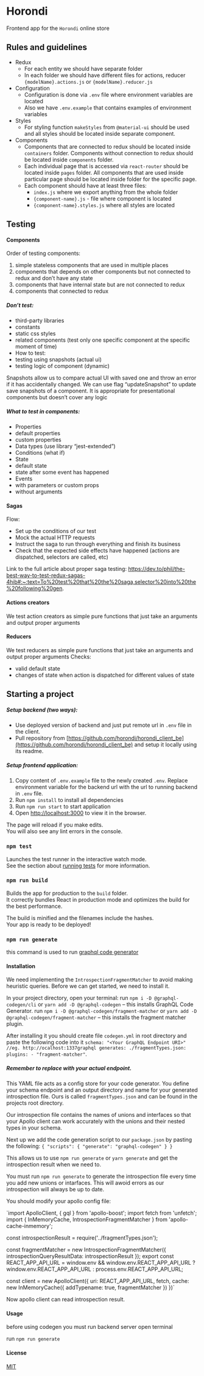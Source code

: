 # Horondi

Frontend app for the `Horondi` online store

## Rules and guidelines

- Redux
  - For each entity we should have separate folder
  - In each folder we should have different files for actions, reducer
    `{modelName}.actions.js` or `{modelName}.reducer.js`
- Configuration
  - Configuration is done via `.env` file where environment
    variables are located
  - Also we have `.env.example` that contains examples of environment
    variables
- Styles
  - For styling function `makeStyles` from `@material-ui`
    should be used and all styles should be located inside separate
    component.
- Components
  - Components that are connected to redux should be located inside
    `containers` folder. Components without connection to redux should
    be located inside `components` folder.
  - Each individual page that is accessed via `react-router`
    should be located inside `pages` folder. All components
    that are used inside particular page should be located inside
    folder for the specific page.
  - Each component should have at least three files:
    - `index.js` where we export anything from the whole folder
    - `{component-name}.js` - file where component is located
    - `{component-name}.styles.js` where all styles are located

## Testing

#### Components

Order of testing components:

1. simple stateless components that are used in multiple places
2. components that depends on other components but not connected to redux and don’t have any state
3. components that have internal state but are not connected to redux
4. components that connected to redux

##### Don’t test:

- third-party libraries
- constants
- static css styles
- related components (test only one specific component at the specific moment of time)
- How to test:
- testing using snapshots (actual ui)
- testing logic of component (dynamic)

Snapshots allow us to compare actual UI with saved one and throw an error if it has accidentally changed. We can use flag “updateSnapshot” to update save snapshots of a component.
It is appropriate for presentational components but doesn’t cover any logic

##### What to test in components:

- Properties
- default properties
- custom properties
- Data types (use library “jest-extended”)
- Conditions (what if)
- State
- default state
- state after some event has happened
- Events
- with parameters or custom props
- without arguments

#### Sagas

Flow:

- Set up the conditions of our test
- Mock the actual HTTP requests
- Instruct the saga to run through everything and finish its business
- Check that the expected side effects have happened (actions are dispatched, selectors are called, etc)

Link to the full article about proper saga testing: https://dev.to/phil/the-best-way-to-test-redux-sagas-4hib#:~:text=To%20test%20that%20the%20saga,selector%20into%20the%20following%20gen.

#### Actions creators

We test action creators as simple pure functions that just take an arguments and output proper arguments

#### Reducers

We test reducers as simple pure functions that just take an arguments and output proper arguments
Checks:

- valid default state
- changes of state when action is dispatched for different values of state

## Starting a project

##### Setup backend (two ways):

- Use deployed version of backend and just put remote url in `.env` file in the client.
- Pull repository from [https://github.com/horondi/horondi_client_be](https://github.com/horondi/horondi_client_be)
  and setup it locally using its readme.

##### Setup frontend application:

1. Copy content of `.env.example` file to the newly created `.env`.
   Replace environment variable for the backend url with the url to running backend in `.env` file.
2. Run `npm install` to install all dependencies
3. Run `npm run start` to start application
4. Open [http://localhost:3000](http://localhost:3000) to view it in the browser.

The page will reload if you make edits.<br />
You will also see any lint errors in the console.

### `npm test`

Launches the test runner in the interactive watch mode.<br />
See the section about [running tests](https://facebook.github.io/create-react-app/docs/running-tests) for more information.

### `npm run build`

Builds the app for production to the `build` folder.<br />
It correctly bundles React in production mode and optimizes the build for the best performance.

The build is minified and the filenames include the hashes.<br />
Your app is ready to be deployed!

### `npm run generate`

this command is used to run [graphql code generator](https://graphql-code-generator.com)

#### Installation

We need implementing the `IntrospectionFragmentMatcher` to avoid making heuristic queries. Before we can get started, we need to install it.

In your project directory, open your terminal:
run `npm i -D @graphql-codegen/cli` or `yarn add -D @graphql-codegen` – this installs GraphQL Code Generator.
run `npm i -D @graphql-codegen/fragment-matcher` or `yarn add -D @graphql-codegen/fragment-matcher` – this installs the fragment matcher plugin.

After installing it you should create file `codegen.yml` in root directory and paste the following code into it
`schema: "<Your GraphQL Endpoint URI>" //eg. http://ocalhost:1337graphql generates: ./fragmentTypes.json: plugins: - "fragment-matcher"`.

##### Remember to replace <Your GraphQL Endpoint URI> with your actual endpoint.

This YAML file acts as a config store for your code generator. You define your schema endpoint and an output directory and name for your generated introspection file. Ours is called `fragmentTypes.json` and can be found in the projects root directory.

Our introspection file contains the names of unions and interfaces so that your Apollo client can work accurately with the unions and their nested types in your schema.

Next up we add the code generation script to our `package.json` by pasting the following:
`{ "scripts": { "generate": "graphql-codegen" } }`

This allows us to use `npm run generate` or `yarn generate` and get the introspection result when we need to.

You must run `npm run generate` to generate the introspection file every time you add new unions or intarfaces. This will awoid errors as our introspection will always be up to date.

You should modify your apollo config file:

`import ApolloClient, { gql } from 'apollo-boost';
import fetch from 'unfetch';
import {
InMemoryCache,
IntrospectionFragmentMatcher
} from 'apollo-cache-inmemory';

const introspectionResult = require('../fragmentTypes.json');

const fragmentMatcher = new IntrospectionFragmentMatcher({
introspectionQueryResultData: introspectionResult
});
export const REACT_APP_API_URL =
window.env && window.env.REACT_APP_API_URL
? window.env.REACT_APP_API_URL
: process.env.REACT_APP_API_URL;

const client = new ApolloClient({
uri: REACT_APP_API_URL,
fetch,
cache: new InMemoryCache({
addTypename: true,
fragmentMatcher
})
})`

Now apollo client can read introspection result.

#### Usage
before using codegen you must run backend server
open terminal

run `npm run generate`

#### License

[MIT](https://choosealicense.com/licenses/mit/)

```

```
